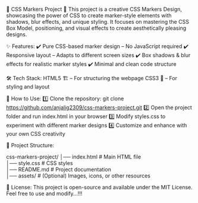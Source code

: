 📌 CSS Markers Project
🎨 This project is a creative CSS Markers Design, showcasing the power of CSS to create marker-style elements with shadows, blur effects, and unique styling. It focuses on mastering the CSS Box Model, positioning, and visual effects to create aesthetically pleasing designs.

✨ Features:
✔️ Pure CSS-based marker design – No JavaScript required
✔️ Responsive layout – Adapts to different screen sizes
✔️ Box shadows & blur effects for realistic marker styles
✔️ Minimal and clean code structure

🛠️ Tech Stack:
HTML5 🏗️ – For structuring the webpage
CSS3 🎨 – For styling and layout

🚀 How to Use:
1️⃣ Clone the repository:
git clone https://github.com/anjalig2309/css-markers-project.git
2️⃣ Open the project folder and run index.html in your browser
3️⃣ Modify styles.css to experiment with different marker designs
4️⃣ Customize and enhance with your own CSS creativity


📂 Project Structure:

css-markers-project/
│── index.html      # Main HTML file  
│── style.css      # CSS styles  
│── README.md       # Project documentation  
│── assets/         # (Optional) Images, icons, or other resources  

📜 License:
This project is open-source and available under the MIT License. Feel free to use and modify...!!!
